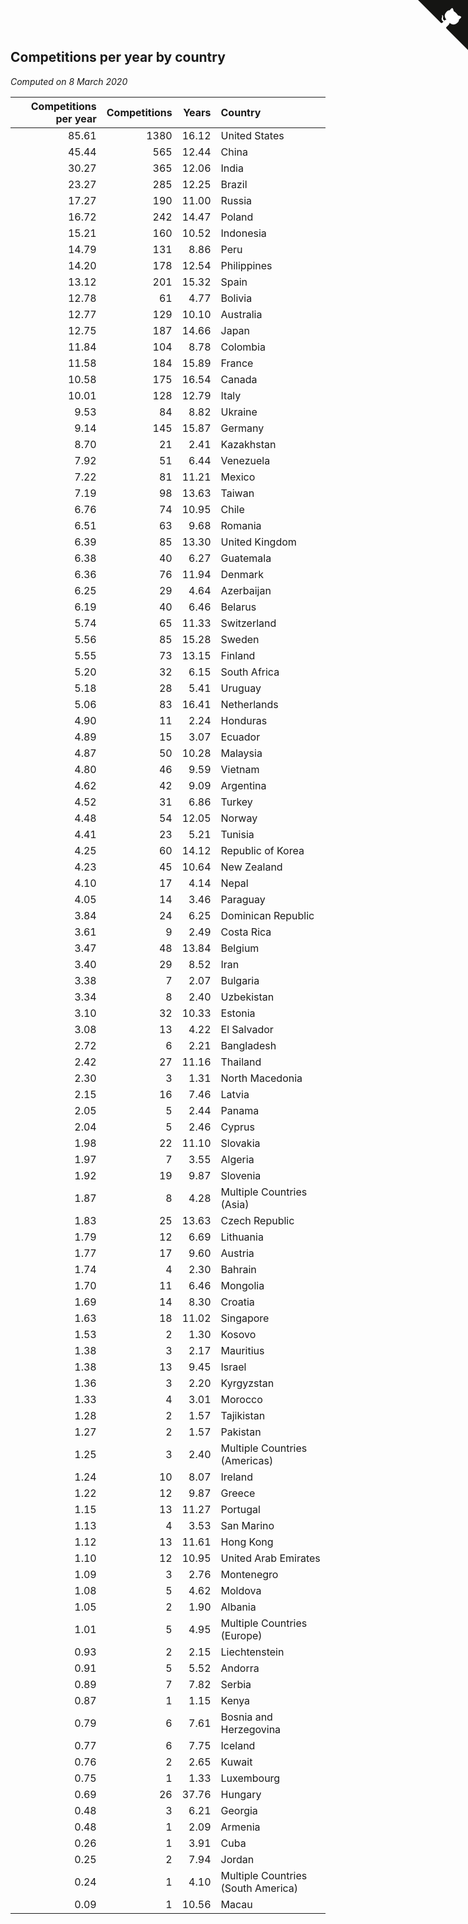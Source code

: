 ## Competitions per year by country

*Computed on  8 March 2020*

| Competitions per year | Competitions | Years | Country |
| ---: | ---: | ---: | :--- |
| 85.61 | 1380 | 16.12 | United States |
| 45.44 | 565 | 12.44 | China |
| 30.27 | 365 | 12.06 | India |
| 23.27 | 285 | 12.25 | Brazil |
| 17.27 | 190 | 11.00 | Russia |
| 16.72 | 242 | 14.47 | Poland |
| 15.21 | 160 | 10.52 | Indonesia |
| 14.79 | 131 | 8.86 | Peru |
| 14.20 | 178 | 12.54 | Philippines |
| 13.12 | 201 | 15.32 | Spain |
| 12.78 | 61 | 4.77 | Bolivia |
| 12.77 | 129 | 10.10 | Australia |
| 12.75 | 187 | 14.66 | Japan |
| 11.84 | 104 | 8.78 | Colombia |
| 11.58 | 184 | 15.89 | France |
| 10.58 | 175 | 16.54 | Canada |
| 10.01 | 128 | 12.79 | Italy |
| 9.53 | 84 | 8.82 | Ukraine |
| 9.14 | 145 | 15.87 | Germany |
| 8.70 | 21 | 2.41 | Kazakhstan |
| 7.92 | 51 | 6.44 | Venezuela |
| 7.22 | 81 | 11.21 | Mexico |
| 7.19 | 98 | 13.63 | Taiwan |
| 6.76 | 74 | 10.95 | Chile |
| 6.51 | 63 | 9.68 | Romania |
| 6.39 | 85 | 13.30 | United Kingdom |
| 6.38 | 40 | 6.27 | Guatemala |
| 6.36 | 76 | 11.94 | Denmark |
| 6.25 | 29 | 4.64 | Azerbaijan |
| 6.19 | 40 | 6.46 | Belarus |
| 5.74 | 65 | 11.33 | Switzerland |
| 5.56 | 85 | 15.28 | Sweden |
| 5.55 | 73 | 13.15 | Finland |
| 5.20 | 32 | 6.15 | South Africa |
| 5.18 | 28 | 5.41 | Uruguay |
| 5.06 | 83 | 16.41 | Netherlands |
| 4.90 | 11 | 2.24 | Honduras |
| 4.89 | 15 | 3.07 | Ecuador |
| 4.87 | 50 | 10.28 | Malaysia |
| 4.80 | 46 | 9.59 | Vietnam |
| 4.62 | 42 | 9.09 | Argentina |
| 4.52 | 31 | 6.86 | Turkey |
| 4.48 | 54 | 12.05 | Norway |
| 4.41 | 23 | 5.21 | Tunisia |
| 4.25 | 60 | 14.12 | Republic of Korea |
| 4.23 | 45 | 10.64 | New Zealand |
| 4.10 | 17 | 4.14 | Nepal |
| 4.05 | 14 | 3.46 | Paraguay |
| 3.84 | 24 | 6.25 | Dominican Republic |
| 3.61 | 9 | 2.49 | Costa Rica |
| 3.47 | 48 | 13.84 | Belgium |
| 3.40 | 29 | 8.52 | Iran |
| 3.38 | 7 | 2.07 | Bulgaria |
| 3.34 | 8 | 2.40 | Uzbekistan |
| 3.10 | 32 | 10.33 | Estonia |
| 3.08 | 13 | 4.22 | El Salvador |
| 2.72 | 6 | 2.21 | Bangladesh |
| 2.42 | 27 | 11.16 | Thailand |
| 2.30 | 3 | 1.31 | North Macedonia |
| 2.15 | 16 | 7.46 | Latvia |
| 2.05 | 5 | 2.44 | Panama |
| 2.04 | 5 | 2.46 | Cyprus |
| 1.98 | 22 | 11.10 | Slovakia |
| 1.97 | 7 | 3.55 | Algeria |
| 1.92 | 19 | 9.87 | Slovenia |
| 1.87 | 8 | 4.28 | Multiple Countries (Asia) |
| 1.83 | 25 | 13.63 | Czech Republic |
| 1.79 | 12 | 6.69 | Lithuania |
| 1.77 | 17 | 9.60 | Austria |
| 1.74 | 4 | 2.30 | Bahrain |
| 1.70 | 11 | 6.46 | Mongolia |
| 1.69 | 14 | 8.30 | Croatia |
| 1.63 | 18 | 11.02 | Singapore |
| 1.53 | 2 | 1.30 | Kosovo |
| 1.38 | 3 | 2.17 | Mauritius |
| 1.38 | 13 | 9.45 | Israel |
| 1.36 | 3 | 2.20 | Kyrgyzstan |
| 1.33 | 4 | 3.01 | Morocco |
| 1.28 | 2 | 1.57 | Tajikistan |
| 1.27 | 2 | 1.57 | Pakistan |
| 1.25 | 3 | 2.40 | Multiple Countries (Americas) |
| 1.24 | 10 | 8.07 | Ireland |
| 1.22 | 12 | 9.87 | Greece |
| 1.15 | 13 | 11.27 | Portugal |
| 1.13 | 4 | 3.53 | San Marino |
| 1.12 | 13 | 11.61 | Hong Kong |
| 1.10 | 12 | 10.95 | United Arab Emirates |
| 1.09 | 3 | 2.76 | Montenegro |
| 1.08 | 5 | 4.62 | Moldova |
| 1.05 | 2 | 1.90 | Albania |
| 1.01 | 5 | 4.95 | Multiple Countries (Europe) |
| 0.93 | 2 | 2.15 | Liechtenstein |
| 0.91 | 5 | 5.52 | Andorra |
| 0.89 | 7 | 7.82 | Serbia |
| 0.87 | 1 | 1.15 | Kenya |
| 0.79 | 6 | 7.61 | Bosnia and Herzegovina |
| 0.77 | 6 | 7.75 | Iceland |
| 0.76 | 2 | 2.65 | Kuwait |
| 0.75 | 1 | 1.33 | Luxembourg |
| 0.69 | 26 | 37.76 | Hungary |
| 0.48 | 3 | 6.21 | Georgia |
| 0.48 | 1 | 2.09 | Armenia |
| 0.26 | 1 | 3.91 | Cuba |
| 0.25 | 2 | 7.94 | Jordan |
| 0.24 | 1 | 4.10 | Multiple Countries (South America) |
| 0.09 | 1 | 10.56 | Macau |


<a href="https://github.com/jonatanklosko/wca_statistics" class="github-corner" aria-label="View source on Github"><svg width="80" height="80" viewBox="0 0 250 250" style="fill:#151513; color:#fff; position: absolute; top: 0; border: 0; right: 0;" aria-hidden="true"><path d="M0,0 L115,115 L130,115 L142,142 L250,250 L250,0 Z"></path><path d="M128.3,109.0 C113.8,99.7 119.0,89.6 119.0,89.6 C122.0,82.7 120.5,78.6 120.5,78.6 C119.2,72.0 123.4,76.3 123.4,76.3 C127.3,80.9 125.5,87.3 125.5,87.3 C122.9,97.6 130.6,101.9 134.4,103.2" fill="currentColor" style="transform-origin: 130px 106px;" class="octo-arm"></path><path d="M115.0,115.0 C114.9,115.1 118.7,116.5 119.8,115.4 L133.7,101.6 C136.9,99.2 139.9,98.4 142.2,98.6 C133.8,88.0 127.5,74.4 143.8,58.0 C148.5,53.4 154.0,51.2 159.7,51.0 C160.3,49.4 163.2,43.6 171.4,40.1 C171.4,40.1 176.1,42.5 178.8,56.2 C183.1,58.6 187.2,61.8 190.9,65.4 C194.5,69.0 197.7,73.2 200.1,77.6 C213.8,80.2 216.3,84.9 216.3,84.9 C212.7,93.1 206.9,96.0 205.4,96.6 C205.1,102.4 203.0,107.8 198.3,112.5 C181.9,128.9 168.3,122.5 157.7,114.1 C157.9,116.9 156.7,120.9 152.7,124.9 L141.0,136.5 C139.8,137.7 141.6,141.9 141.8,141.8 Z" fill="currentColor" class="octo-body"></path></svg></a><style>.github-corner:hover .octo-arm{animation:octocat-wave 560ms ease-in-out}@keyframes octocat-wave{0%,100%{transform:rotate(0)}20%,60%{transform:rotate(-25deg)}40%,80%{transform:rotate(10deg)}}@media (max-width:500px){.github-corner:hover .octo-arm{animation:none}.github-corner .octo-arm{animation:octocat-wave 560ms ease-in-out}}</style>
